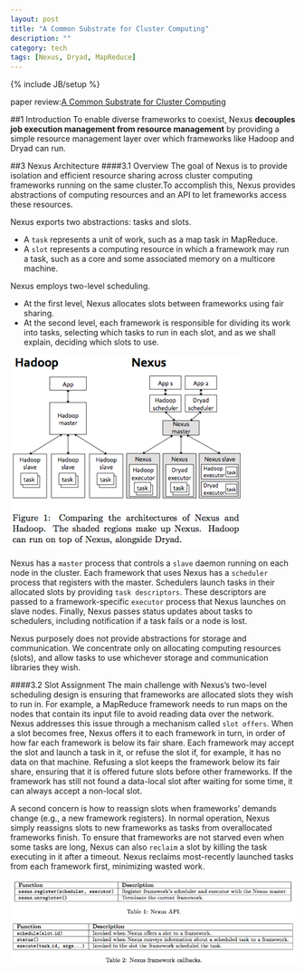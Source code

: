 ```yaml
---
layout: post
title: "A Common Substrate for Cluster Computing"
description: ""
category: tech
tags: [Nexus, Dryad, MapReduce]
---
```

{% include JB/setup %}

paper review:[A Common Substrate for Cluster Computing](https://www.usenix.org/legacy/event/hotcloud09/tech/full_papers/hindman.pdf)

<!--break-->

##1 Introduction
To enable diverse frameworks to coexist, Nexus **decouples job execution management from resource management** by providing a simple resource management layer over which frameworks like Hadoop and Dryad can run.

##3 Nexus Architecture
####3.1 Overview
The goal of Nexus is to provide isolation and efficient resource sharing across cluster computing frameworks running on the same cluster.To accomplish this, Nexus provides abstractions of computing resources and an API to let frameworks access these resources.

Nexus exports two abstractions: tasks and slots.

* A `task` represents a unit of work, such as a map task in MapReduce.
* A `slot` represents a computing resource in which a framework may run a task, such as a core and some associated memory on a multicore machine.

Nexus employs two-level scheduling.

* At the first level, Nexus allocates slots between frameworks using fair sharing.
* At the second level, each framework is responsible for dividing its work into tasks, selecting which tasks to run in each slot, and as we shall explain, deciding which slots to use.

![nuxus](/assets/2013-08-16-substrate/nexus.png)

Nexus has a `master` process that controls a `slave` daemon running on each node in the cluster. Each framework that uses Nexus has a `scheduler` process that registers with the master. Schedulers launch tasks in their allocated slots by providing `task descriptors`. These descriptors are passed to a framework-specific `executor` process that Nexus launches on slave nodes. Finally, Nexus passes status updates about tasks to schedulers, including notification if a task fails or a node is lost.

Nexus purposely does not provide abstractions for storage and communication. We concentrate only on allocating computing resources (slots), and allow tasks to use whichever storage and communication libraries they wish.

####3.2 Slot Assignment
The main challenge with Nexus’s two-level scheduling design is ensuring that frameworks are allocated slots they wish to run in. For example, a MapReduce framework needs to run maps on the nodes that contain its input file to avoid reading data over the network. Nexus addresses this issue through a mechanism called `slot offers`. When a slot becomes free, Nexus offers it to each framework in turn, in order of how far each framework is below its fair share. Each framework may accept the slot and launch a task in it, or refuse the slot if, for example, it has no data on that machine. Refusing a slot keeps the framework below its fair share, ensuring that it is offered future slots before other frameworks. If the framework has still not found a data-local slot after waiting for some time, it can always accept a non-local slot.

A second concern is how to reassign slots when frameworks’ demands change (e.g., a new framework registers). In normal operation, Nexus simply reassigns slots to new frameworks as tasks from overallocated frameworks finish. To ensure that frameworks are not starved even when some tasks are long, Nexus can also `reclaim` a slot by killing the task executing in it after a timeout. Nexus reclaims most-recently launched tasks from each framework first, minimizing wasted work.

![nuxus](/assets/2013-08-16-substrate/nexus2.png)

